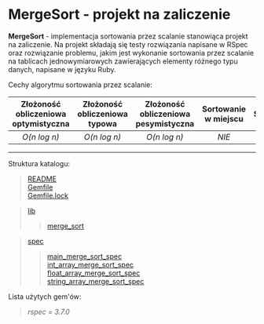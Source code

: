 # MergeSort - projekt na zaliczenie

__MergeSort__ - implementacja sortowania przez scalanie stanowiąca projekt na zaliczenie. Na projekt składają się testy rozwiązania napisane w RSpec oraz rozwiązanie problemu, jakim jest wykonanie sortowania przez scalanie na tablicach jednowymiarowych zawierających elementy różnego typu danych, napisane w języku Ruby.

Cechy algorytmu sortowania przez scalanie:

| Złożoność obliczeniowa optymistyczna | Złożoność obliczeniowa typowa | Złożoność obliczeniowa pesymistyczna | Sortowanie w miejscu | Stabilność |
:--:|:--:|:--:|:--:|:--:
| *O(n log n)* | *O(n log n)* | *O(n log n)* | *NIE* | *TAK*

****

Struktura katalogu:

> [README](README.md)  
> [Gemfile](Gemfile)  
> [Gemfile.lock](Gemfile.lock)

> [lib](lib)
>> [merge_sort](lib/merge_sort.rb)

> [spec](spec)
>> [main_merge_sort_spec](spec/main_merge_sort_spec.rb)  
>> [int_array_merge_sort_spec](spec/int_array_merge_sort_spec.rb)  
>> [float_array_merge_sort_spec](spec/float_array_merge_sort_spec.rb)  
>> [string_array_merge_sort_spec](spec/string_array_merge_sort_spec.rb)

Lista użytych gem'ów:

> *rspec = 3.7.0*